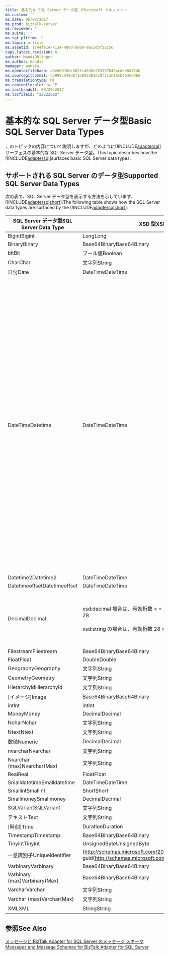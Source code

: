 ```yaml
---
title: 基本的な SQL Server データ型 |Microsoft ドキュメント
ms.custom: ''
ms.date: 06/08/2017
ms.prod: biztalk-server
ms.reviewer: ''
ms.suite: ''
ms.tgt_pltfrm: ''
ms.topic: article
ms.assetid: f744fe14-4134-486d-b060-9ac2d5f21c56
caps.latest.revision: 6
author: MandiOhlinger
ms.author: mandia
manager: anneta
ms.openlocfilehash: a8e60816dc362fc4630e263397048bcdee8d774b
ms.sourcegitcommit: cb908c540d8f1a692d01dc8f313e16cb4b4e696d
ms.translationtype: MT
ms.contentlocale: ja-JP
ms.lasthandoff: 09/20/2017
ms.locfileid: "22222618"
---
```

# <a name="basic-sql-server-data-types"></a><span data-ttu-id="05c6a-102">基本的な SQL Server データ型</span><span class="sxs-lookup"><span data-stu-id="05c6a-102">Basic SQL Server Data Types</span></span>
<span data-ttu-id="05c6a-103">このトピックの内容について説明しますが、どのように[!INCLUDE[adaptersql](../../includes/adaptersql-md.md)]サーフェスの基本的な SQL Server データ型。</span><span class="sxs-lookup"><span data-stu-id="05c6a-103">This topic describes how the [!INCLUDE[adaptersql](../../includes/adaptersql-md.md)]surfaces basic SQL Server data types.</span></span>  
  
## <a name="supported-sql-server-data-types"></a><span data-ttu-id="05c6a-104">サポートされる SQL Server のデータ型</span><span class="sxs-lookup"><span data-stu-id="05c6a-104">Supported SQL Server Data Types</span></span>  
 <span data-ttu-id="05c6a-105">次の表で、SQL Server データ型を表示する方法を示しています、 [!INCLUDE[adaptersqlshort](../../includes/adaptersqlshort-md.md)]:</span><span class="sxs-lookup"><span data-stu-id="05c6a-105">The following table shows how the SQL Server data types are surfaced by the [!INCLUDE[adaptersqlshort](../../includes/adaptersqlshort-md.md)]:</span></span>  
  
|<span data-ttu-id="05c6a-106">SQL Server データ型</span><span class="sxs-lookup"><span data-stu-id="05c6a-106">SQL Server Data Type</span></span>|<span data-ttu-id="05c6a-107">XSD 型</span><span class="sxs-lookup"><span data-stu-id="05c6a-107">XSD type</span></span>|<span data-ttu-id="05c6a-108">.NET の種類</span><span class="sxs-lookup"><span data-stu-id="05c6a-108">.NET type</span></span>|<span data-ttu-id="05c6a-109">コメント</span><span class="sxs-lookup"><span data-stu-id="05c6a-109">Comments</span></span>|  
|--------------------------|--------------|---------------|--------------|  
|<span data-ttu-id="05c6a-110">Bigint</span><span class="sxs-lookup"><span data-stu-id="05c6a-110">Bigint</span></span>|<span data-ttu-id="05c6a-111">Long</span><span class="sxs-lookup"><span data-stu-id="05c6a-111">Long</span></span>|<span data-ttu-id="05c6a-112">Long</span><span class="sxs-lookup"><span data-stu-id="05c6a-112">Long</span></span>|-|  
|<span data-ttu-id="05c6a-113">Binary</span><span class="sxs-lookup"><span data-stu-id="05c6a-113">Binary</span></span>|<span data-ttu-id="05c6a-114">Base64Binary</span><span class="sxs-lookup"><span data-stu-id="05c6a-114">Base64Binary</span></span>|<span data-ttu-id="05c6a-115">Byte[]</span><span class="sxs-lookup"><span data-stu-id="05c6a-115">Byte[]</span></span>|-|  
|<span data-ttu-id="05c6a-116">bit</span><span class="sxs-lookup"><span data-stu-id="05c6a-116">Bit</span></span>|<span data-ttu-id="05c6a-117">ブール値</span><span class="sxs-lookup"><span data-stu-id="05c6a-117">Boolean</span></span>|<span data-ttu-id="05c6a-118">Bool</span><span class="sxs-lookup"><span data-stu-id="05c6a-118">Bool</span></span>|-|  
|<span data-ttu-id="05c6a-119">Char</span><span class="sxs-lookup"><span data-stu-id="05c6a-119">Char</span></span>|<span data-ttu-id="05c6a-120">文字列</span><span class="sxs-lookup"><span data-stu-id="05c6a-120">String</span></span>|<span data-ttu-id="05c6a-121">文字列</span><span class="sxs-lookup"><span data-stu-id="05c6a-121">String</span></span>|-|  
|<span data-ttu-id="05c6a-122">日付</span><span class="sxs-lookup"><span data-stu-id="05c6a-122">Date</span></span>|<span data-ttu-id="05c6a-123">DateTime</span><span class="sxs-lookup"><span data-stu-id="05c6a-123">DateTime</span></span>|<span data-ttu-id="05c6a-124">DateTime</span><span class="sxs-lookup"><span data-stu-id="05c6a-124">DateTime</span></span>|-|  
|<span data-ttu-id="05c6a-125">DateTime</span><span class="sxs-lookup"><span data-stu-id="05c6a-125">Datetime</span></span>|<span data-ttu-id="05c6a-126">DateTime</span><span class="sxs-lookup"><span data-stu-id="05c6a-126">DateTime</span></span>|<span data-ttu-id="05c6a-127">DateTime</span><span class="sxs-lookup"><span data-stu-id="05c6a-127">DateTime</span></span>|<span data-ttu-id="05c6a-128">Datetime フィールドにデータを書き込み中に、アダプターは常に GMT で時刻を格納します。</span><span class="sxs-lookup"><span data-stu-id="05c6a-128">While writing data to a Datetime field, the adapter always stores the time in GMT.</span></span> <span data-ttu-id="05c6a-129">タイム ゾーン情報を指定する場合、アダプターはを使用して有効な gmt 時刻値に値を変換して、データベース テーブルに書き込みます。</span><span class="sxs-lookup"><span data-stu-id="05c6a-129">If you specify the time-zone information, the adapter uses that to convert the value to a valid GMT value, and writes it to the database table.</span></span> <span data-ttu-id="05c6a-130">たとえば、12/31/12/31/2008 としてテーブルに書き込まれる 2008T23:59:59 + 5時 30分 6時 29分: 59 PM。</span><span class="sxs-lookup"><span data-stu-id="05c6a-130">For example, 12/31/2008T23:59:59+5:30 is written to the table as 12/31/2008 6:29:59 PM.</span></span><br /><br /> <span data-ttu-id="05c6a-131">ただし、タイム ゾーン情報を指定しないと、アダプターは既に、GMT である値を考慮し、テーブルに同じ値を書き込みます。</span><span class="sxs-lookup"><span data-stu-id="05c6a-131">However, if you do not specify the time-zone information, the adapter considers the value to be in GMT already, and writes the same value to the table.</span></span> <span data-ttu-id="05c6a-132">たとえば、12/31/12/31/2008 としてテーブルに書き込まれる 2008T23:59:59 11時 59分: 59 PM。</span><span class="sxs-lookup"><span data-stu-id="05c6a-132">For example, 12/31/2008T23:59:59 is written to the table as 12/31/2008 11:59:59 PM.</span></span>|  
|<span data-ttu-id="05c6a-133">Datetime2</span><span class="sxs-lookup"><span data-stu-id="05c6a-133">Datetime2</span></span>|<span data-ttu-id="05c6a-134">DateTime</span><span class="sxs-lookup"><span data-stu-id="05c6a-134">DateTime</span></span>|<span data-ttu-id="05c6a-135">DateTime</span><span class="sxs-lookup"><span data-stu-id="05c6a-135">DateTime</span></span>|-|  
|<span data-ttu-id="05c6a-136">Datetimeoffset</span><span class="sxs-lookup"><span data-stu-id="05c6a-136">Datetimeoffset</span></span>|<span data-ttu-id="05c6a-137">DateTime</span><span class="sxs-lookup"><span data-stu-id="05c6a-137">DateTime</span></span>|<span data-ttu-id="05c6a-138">DateTime</span><span class="sxs-lookup"><span data-stu-id="05c6a-138">DateTime</span></span>|-|  
|<span data-ttu-id="05c6a-139">Decimal</span><span class="sxs-lookup"><span data-stu-id="05c6a-139">Decimal</span></span>|<span data-ttu-id="05c6a-140">xsd:decimal 場合は、有効桁数 < = 28</span><span class="sxs-lookup"><span data-stu-id="05c6a-140">xsd:decimal if precision <= 28</span></span><br /><br /> <span data-ttu-id="05c6a-141">xsd:string の場合は、有効桁数 28 ></span><span class="sxs-lookup"><span data-stu-id="05c6a-141">xsd:string if precision > 28</span></span>|<span data-ttu-id="05c6a-142">Decimal の場合は、有効桁数 < = 28</span><span class="sxs-lookup"><span data-stu-id="05c6a-142">Decimal if precision <= 28</span></span><br /><br /> <span data-ttu-id="05c6a-143">文字列の場合は、有効桁数 28 ></span><span class="sxs-lookup"><span data-stu-id="05c6a-143">String if precision > 28</span></span>|-|  
|<span data-ttu-id="05c6a-144">Filestream</span><span class="sxs-lookup"><span data-stu-id="05c6a-144">Filestream</span></span>|<span data-ttu-id="05c6a-145">Base64Binary</span><span class="sxs-lookup"><span data-stu-id="05c6a-145">Base64Binary</span></span>|<span data-ttu-id="05c6a-146">Byte[]</span><span class="sxs-lookup"><span data-stu-id="05c6a-146">Byte[]</span></span>|-|  
|<span data-ttu-id="05c6a-147">Float</span><span class="sxs-lookup"><span data-stu-id="05c6a-147">Float</span></span>|<span data-ttu-id="05c6a-148">Double</span><span class="sxs-lookup"><span data-stu-id="05c6a-148">Double</span></span>|<span data-ttu-id="05c6a-149">Double</span><span class="sxs-lookup"><span data-stu-id="05c6a-149">Double</span></span>|-|  
|<span data-ttu-id="05c6a-150">Geography</span><span class="sxs-lookup"><span data-stu-id="05c6a-150">Geography</span></span>|<span data-ttu-id="05c6a-151">文字列</span><span class="sxs-lookup"><span data-stu-id="05c6a-151">String</span></span>|<span data-ttu-id="05c6a-152">文字列</span><span class="sxs-lookup"><span data-stu-id="05c6a-152">String</span></span>|-|  
|<span data-ttu-id="05c6a-153">Geometry</span><span class="sxs-lookup"><span data-stu-id="05c6a-153">Geometry</span></span>|<span data-ttu-id="05c6a-154">文字列</span><span class="sxs-lookup"><span data-stu-id="05c6a-154">String</span></span>|<span data-ttu-id="05c6a-155">文字列</span><span class="sxs-lookup"><span data-stu-id="05c6a-155">String</span></span>|-|  
|<span data-ttu-id="05c6a-156">Hierarchyid</span><span class="sxs-lookup"><span data-stu-id="05c6a-156">Hierarchyid</span></span>|<span data-ttu-id="05c6a-157">文字列</span><span class="sxs-lookup"><span data-stu-id="05c6a-157">String</span></span>|<span data-ttu-id="05c6a-158">文字列</span><span class="sxs-lookup"><span data-stu-id="05c6a-158">String</span></span>|-|  
|<span data-ttu-id="05c6a-159">[イメージ]</span><span class="sxs-lookup"><span data-stu-id="05c6a-159">Image</span></span>|<span data-ttu-id="05c6a-160">Base64Binary</span><span class="sxs-lookup"><span data-stu-id="05c6a-160">Base64Binary</span></span>|<span data-ttu-id="05c6a-161">Byte[]</span><span class="sxs-lookup"><span data-stu-id="05c6a-161">Byte[]</span></span>|-|  
|<span data-ttu-id="05c6a-162">int</span><span class="sxs-lookup"><span data-stu-id="05c6a-162">Int</span></span>|<span data-ttu-id="05c6a-163">int</span><span class="sxs-lookup"><span data-stu-id="05c6a-163">Int</span></span>|<span data-ttu-id="05c6a-164">int</span><span class="sxs-lookup"><span data-stu-id="05c6a-164">Int</span></span>|-|  
|<span data-ttu-id="05c6a-165">Money</span><span class="sxs-lookup"><span data-stu-id="05c6a-165">Money</span></span>|<span data-ttu-id="05c6a-166">Decimal</span><span class="sxs-lookup"><span data-stu-id="05c6a-166">Decimal</span></span>|<span data-ttu-id="05c6a-167">Decimal</span><span class="sxs-lookup"><span data-stu-id="05c6a-167">Decimal</span></span>|-|  
|<span data-ttu-id="05c6a-168">Nchar</span><span class="sxs-lookup"><span data-stu-id="05c6a-168">Nchar</span></span>|<span data-ttu-id="05c6a-169">文字列</span><span class="sxs-lookup"><span data-stu-id="05c6a-169">String</span></span>|<span data-ttu-id="05c6a-170">文字列</span><span class="sxs-lookup"><span data-stu-id="05c6a-170">String</span></span>|-|  
|<span data-ttu-id="05c6a-171">Ntext</span><span class="sxs-lookup"><span data-stu-id="05c6a-171">Ntext</span></span>|<span data-ttu-id="05c6a-172">文字列</span><span class="sxs-lookup"><span data-stu-id="05c6a-172">String</span></span>|<span data-ttu-id="05c6a-173">文字列</span><span class="sxs-lookup"><span data-stu-id="05c6a-173">String</span></span>|-|  
|<span data-ttu-id="05c6a-174">数値</span><span class="sxs-lookup"><span data-stu-id="05c6a-174">Numeric</span></span>|<span data-ttu-id="05c6a-175">Decimal</span><span class="sxs-lookup"><span data-stu-id="05c6a-175">Decimal</span></span>|<span data-ttu-id="05c6a-176">Decimal</span><span class="sxs-lookup"><span data-stu-id="05c6a-176">Decimal</span></span>|-|  
|<span data-ttu-id="05c6a-177">nvarchar</span><span class="sxs-lookup"><span data-stu-id="05c6a-177">Nvarchar</span></span>|<span data-ttu-id="05c6a-178">文字列</span><span class="sxs-lookup"><span data-stu-id="05c6a-178">String</span></span>|<span data-ttu-id="05c6a-179">文字列</span><span class="sxs-lookup"><span data-stu-id="05c6a-179">String</span></span>|-|  
|<span data-ttu-id="05c6a-180">Nvarchar (max)</span><span class="sxs-lookup"><span data-stu-id="05c6a-180">Nvarchar(Max)</span></span>|<span data-ttu-id="05c6a-181">文字列</span><span class="sxs-lookup"><span data-stu-id="05c6a-181">String</span></span>|<span data-ttu-id="05c6a-182">文字列</span><span class="sxs-lookup"><span data-stu-id="05c6a-182">String</span></span>|-|  
|<span data-ttu-id="05c6a-183">Real</span><span class="sxs-lookup"><span data-stu-id="05c6a-183">Real</span></span>|<span data-ttu-id="05c6a-184">Float</span><span class="sxs-lookup"><span data-stu-id="05c6a-184">Float</span></span>|<span data-ttu-id="05c6a-185">Float</span><span class="sxs-lookup"><span data-stu-id="05c6a-185">Float</span></span>|-|  
|<span data-ttu-id="05c6a-186">Smalldatetime</span><span class="sxs-lookup"><span data-stu-id="05c6a-186">Smalldatetime</span></span>|<span data-ttu-id="05c6a-187">DateTime</span><span class="sxs-lookup"><span data-stu-id="05c6a-187">DateTime</span></span>|<span data-ttu-id="05c6a-188">DateTime</span><span class="sxs-lookup"><span data-stu-id="05c6a-188">DateTime</span></span>|-|  
|<span data-ttu-id="05c6a-189">Smallint</span><span class="sxs-lookup"><span data-stu-id="05c6a-189">Smallint</span></span>|<span data-ttu-id="05c6a-190">Short</span><span class="sxs-lookup"><span data-stu-id="05c6a-190">Short</span></span>|<span data-ttu-id="05c6a-191">Short</span><span class="sxs-lookup"><span data-stu-id="05c6a-191">Short</span></span>|-|  
|<span data-ttu-id="05c6a-192">Smallmoney</span><span class="sxs-lookup"><span data-stu-id="05c6a-192">Smallmoney</span></span>|<span data-ttu-id="05c6a-193">Decimal</span><span class="sxs-lookup"><span data-stu-id="05c6a-193">Decimal</span></span>|<span data-ttu-id="05c6a-194">Decimal</span><span class="sxs-lookup"><span data-stu-id="05c6a-194">Decimal</span></span>|-|  
|<span data-ttu-id="05c6a-195">SQLVariant</span><span class="sxs-lookup"><span data-stu-id="05c6a-195">SQLVariant</span></span>|<span data-ttu-id="05c6a-196">文字列</span><span class="sxs-lookup"><span data-stu-id="05c6a-196">String</span></span>|<span data-ttu-id="05c6a-197">文字列</span><span class="sxs-lookup"><span data-stu-id="05c6a-197">String</span></span>|-|  
|<span data-ttu-id="05c6a-198">テキスト</span><span class="sxs-lookup"><span data-stu-id="05c6a-198">Text</span></span>|<span data-ttu-id="05c6a-199">文字列</span><span class="sxs-lookup"><span data-stu-id="05c6a-199">String</span></span>|<span data-ttu-id="05c6a-200">文字列</span><span class="sxs-lookup"><span data-stu-id="05c6a-200">String</span></span>|-|  
|<span data-ttu-id="05c6a-201">[時刻]</span><span class="sxs-lookup"><span data-stu-id="05c6a-201">Time</span></span>|<span data-ttu-id="05c6a-202">Duration</span><span class="sxs-lookup"><span data-stu-id="05c6a-202">Duration</span></span>|<span data-ttu-id="05c6a-203">Timespan</span><span class="sxs-lookup"><span data-stu-id="05c6a-203">Timespan</span></span>|-|  
|<span data-ttu-id="05c6a-204">Timestamp</span><span class="sxs-lookup"><span data-stu-id="05c6a-204">Timestamp</span></span>|<span data-ttu-id="05c6a-205">Base64Binary</span><span class="sxs-lookup"><span data-stu-id="05c6a-205">Base64Binary</span></span>|<span data-ttu-id="05c6a-206">Byte[]</span><span class="sxs-lookup"><span data-stu-id="05c6a-206">Byte[]</span></span>|-|  
|<span data-ttu-id="05c6a-207">Tinyint</span><span class="sxs-lookup"><span data-stu-id="05c6a-207">Tinyint</span></span>|<span data-ttu-id="05c6a-208">UnsignedByte</span><span class="sxs-lookup"><span data-stu-id="05c6a-208">UnsignedByte</span></span>|<span data-ttu-id="05c6a-209">Byte</span><span class="sxs-lookup"><span data-stu-id="05c6a-209">Byte</span></span>|-|  
|<span data-ttu-id="05c6a-210">一意識別子</span><span class="sxs-lookup"><span data-stu-id="05c6a-210">Uniqueidentifier</span></span>|<span data-ttu-id="05c6a-211">{http://schemas.microsoft.com/2003/10/Serialization/}: guid</span><span class="sxs-lookup"><span data-stu-id="05c6a-211">{http://schemas.microsoft.com/2003/10/Serialization/}:guid</span></span>|<span data-ttu-id="05c6a-212">Guid</span><span class="sxs-lookup"><span data-stu-id="05c6a-212">Guid</span></span>|-|  
|<span data-ttu-id="05c6a-213">Varbinary</span><span class="sxs-lookup"><span data-stu-id="05c6a-213">Varbinary</span></span>|<span data-ttu-id="05c6a-214">Base64Binary</span><span class="sxs-lookup"><span data-stu-id="05c6a-214">Base64Binary</span></span>|<span data-ttu-id="05c6a-215">Byte[]</span><span class="sxs-lookup"><span data-stu-id="05c6a-215">Byte[]</span></span>|-|  
|<span data-ttu-id="05c6a-216">Varbinary (max)</span><span class="sxs-lookup"><span data-stu-id="05c6a-216">Varbinary(Max)</span></span>|<span data-ttu-id="05c6a-217">Base64Binary</span><span class="sxs-lookup"><span data-stu-id="05c6a-217">Base64Binary</span></span>|<span data-ttu-id="05c6a-218">Byte[]</span><span class="sxs-lookup"><span data-stu-id="05c6a-218">Byte[]</span></span>|-|  
|<span data-ttu-id="05c6a-219">Varchar</span><span class="sxs-lookup"><span data-stu-id="05c6a-219">Varchar</span></span>|<span data-ttu-id="05c6a-220">文字列</span><span class="sxs-lookup"><span data-stu-id="05c6a-220">String</span></span>|<span data-ttu-id="05c6a-221">文字列</span><span class="sxs-lookup"><span data-stu-id="05c6a-221">String</span></span>|-|  
|<span data-ttu-id="05c6a-222">Varchar (max)</span><span class="sxs-lookup"><span data-stu-id="05c6a-222">Varchar(Max)</span></span>|<span data-ttu-id="05c6a-223">文字列</span><span class="sxs-lookup"><span data-stu-id="05c6a-223">String</span></span>|<span data-ttu-id="05c6a-224">String</span><span class="sxs-lookup"><span data-stu-id="05c6a-224">String</span></span>|-|  
|<span data-ttu-id="05c6a-225">XML</span><span class="sxs-lookup"><span data-stu-id="05c6a-225">XML</span></span>|<span data-ttu-id="05c6a-226">String</span><span class="sxs-lookup"><span data-stu-id="05c6a-226">String</span></span>|<span data-ttu-id="05c6a-227">文字列</span><span class="sxs-lookup"><span data-stu-id="05c6a-227">String</span></span>|-|  
  
## <a name="see-also"></a><span data-ttu-id="05c6a-228">参照</span><span class="sxs-lookup"><span data-stu-id="05c6a-228">See Also</span></span>  
 [<span data-ttu-id="05c6a-229">メッセージと BizTalk Adapter for SQL Server のメッセージ スキーマ</span><span class="sxs-lookup"><span data-stu-id="05c6a-229">Messages and Message Schemas for BizTalk Adapter for SQL Server</span></span>](../../adapters-and-accelerators/adapter-sql/messages-and-message-schemas-for-biztalk-adapter-for-sql-server.md)